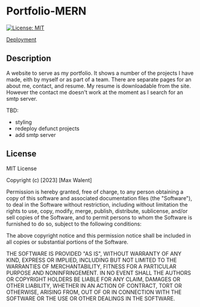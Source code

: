 # Portfolio-MERN

[![License: MIT](https://img.shields.io/badge/License-MIT-yellow.svg)](https://opensource.org/licenses/MIT)

<a href='https://euphonious-banoffee-8ecd7e.netlify.app/'>Deployment</a>

## Description

A website to serve as my portfolio. It shows a number of the projects I have made, eith by myself or as part of a team. There are separate pages for an about me, contact, and resume. My resume is downloadable from the site. However the contact me doesn't work at the moment as I search for an smtp server.


TBD:
 - styling
 - redeploy defunct projects
 - add smtp server


## License

MIT License

Copyright (c) [2023] [Max Walent]

Permission is hereby granted, free of charge, to any person obtaining a copy
of this software and associated documentation files (the "Software"), to deal
in the Software without restriction, including without limitation the rights
to use, copy, modify, merge, publish, distribute, sublicense, and/or sell
copies of the Software, and to permit persons to whom the Software is
furnished to do so, subject to the following conditions:

The above copyright notice and this permission notice shall be included in all
copies or substantial portions of the Software.

THE SOFTWARE IS PROVIDED "AS IS", WITHOUT WARRANTY OF ANY KIND, EXPRESS OR
IMPLIED, INCLUDING BUT NOT LIMITED TO THE WARRANTIES OF MERCHANTABILITY,
FITNESS FOR A PARTICULAR PURPOSE AND NONINFRINGEMENT. IN NO EVENT SHALL THE
AUTHORS OR COPYRIGHT HOLDERS BE LIABLE FOR ANY CLAIM, DAMAGES OR OTHER
LIABILITY, WHETHER IN AN ACTION OF CONTRACT, TORT OR OTHERWISE, ARISING FROM,
OUT OF OR IN CONNECTION WITH THE SOFTWARE OR THE USE OR OTHER DEALINGS IN THE
SOFTWARE.
